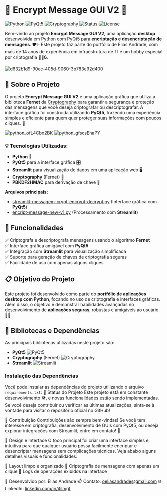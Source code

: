 # 🔐 Encrypt Message GUI V2 🚀
![Python](https://img.shields.io/badge/Python-3.8%2B-blue.svg?style=flat-square&logo=python&logoColor=white) ![PyQt5](https://img.shields.io/badge/PyQt5-GUI-red.svg?style=flat-square&logo=qt&logoColor=white) ![Cryptography](https://img.shields.io/badge/Cryptography-Fernet-ff69b4.svg?style=flat-square&logo=cryptography&logoColor=white)
![Status](https://img.shields.io/badge/Status-Em%20Desenvolvimento-yellow.svg?style=flat-square) ![License](https://img.shields.io/badge/license-MIT-green.svg?style=flat-square)

Bem-vindo ao projeto **Encrypt Message GUI V2**, uma aplicação **desktop** desenvolvida em Python com PyQt5 para **encriptação e desencriptação de mensagens**. 🛡️✨ Este projeto faz parte do portfólio de Elias Andrade, com mais de 14 anos de experiência em infraestrutura de TI e um hobby especial por criptografia 🧑‍💻🔒. 

![d632b1d9-90ec-405d-9060-3b783e92d400](https://github.com/user-attachments/assets/f4e7e7ea-0d6d-41d0-bc6a-7b121759d2c7)

## 📜 Sobre o Projeto
O projeto **Encrypt Message GUI V2** é uma aplicação gráfica que utiliza a biblioteca **Fernet** da [Cryptography](https://cryptography.io) para garantir a segurança e proteção das mensagens que você deseja criptografar ou descriptografar. A interface gráfica foi construída utilizando **PyQt5**, trazendo uma experiência simples e eficiente para quem quer proteger suas informações com poucos cliques. 🎨

![python_ofL4Cbo2BK](https://github.com/user-attachments/assets/01bfe439-5fa9-4158-85eb-4ac49dd26e40)
![python_gfscsEhaPY](https://github.com/user-attachments/assets/18e59ffb-a4da-421e-a7db-420e25cb6b9e)


### 💡 Tecnologias Utilizadas:
- **Python** 🐍
- **PyQt5** para a interface gráfica 🎛️
- **Streamlit** para visualização de dados em uma aplicação web 🖥️
- **Cryptography** (Fernet) 🔑
- **PBKDF2HMAC** para derivação de chave 🔐

**Arquivos principais:**
- [streamlit-messagem-crypt-encrypt-decrypt.py](https://github.com/chaos4455/encrypt-message-GUI-V2/blob/main/streamlit-messagem-crypt-encrypt-decrypt.py) (Interface gráfica com **PyQt5**)
- [encript-message-new-v1.py](https://github.com/chaos4455/encrypt-message-GUI-V2/blob/main/encript-message-new-v1.py) (Processamento com **Streamlit**)

## 🌟 Funcionalidades
✅ Criptografa e descriptografa mensagens usando o algoritmo **Fernet**  
✅ Interface gráfica amigável com **PyQt5**  
✅ Integração com **Streamlit** para visualização simplificada  
✅ Suporte para geração de chaves de criptografia seguras  
✅ Facilidade de uso com apenas alguns cliques  

## 📋 Objetivo do Projeto
Este projeto foi desenvolvido como parte do **portfólio de aplicações desktop com Python**, focando no uso de criptografia e interfaces gráficas. Além disso, o objetivo é demonstrar habilidades avançadas no desenvolvimento de **aplicações seguras**, robustas e amigáveis ao usuário. 🔐📱

## 🧰 Bibliotecas e Dependências
As principais bibliotecas utilizadas neste projeto são:
- **PyQt5** ![PyQt5](https://img.shields.io/badge/PyQt5-5.15.4-green.svg?style=flat-square&logo=qt)
- **Cryptography** (Fernet) ![Cryptography](https://img.shields.io/badge/Cryptography-3.4.7-blue.svg?style=flat-square)
- **Streamlit** ![Streamlit](https://img.shields.io/badge/Streamlit-0.87.0-orange.svg?style=flat-square)

### Instalação das Dependências
Você pode instalar as dependências do projeto utilizando o arquivo `requirements.txt`:
🚧 Status do Projeto
Este projeto está em constante desenvolvimento 🛠️, e novas funcionalidades estão sendo implementadas. Se você deseja contribuir ou verificar as últimas atualizações, sinta-se à vontade para visitar o repositório oficial no GitHub!

📝 Contribuição
Contribuições são sempre bem-vindas! Se você tem interesse em criptografia, desenvolvimento de GUIs com PyQt5, ou deseja explorar integrações com Streamlit, entre em contato! 📧

🎨 Design e Interface
O foco principal foi criar uma interface simples e intuitiva para que qualquer usuário possa facilmente encriptar e desencriptar mensagens sem complicações técnicas. Veja abaixo alguns detalhes visuais e funcionalidades:

🔲 Layout limpo e organizado
🔐 Criptografia de mensagens com apenas um clique
📑 Logs de operações exibidos na interface

📌 Desenvolvido por: Elias Andrade
📫 Contato: oeliasandrade@gmail.com
🌐 LinkedIn: [linkedin.com/in/itilmgf](https://br.linkedin.com/in/itilmgf)
